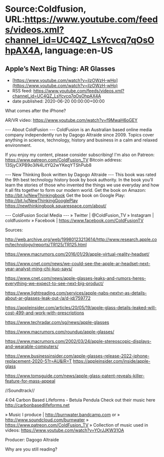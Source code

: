# Source:Coldfusion, URL:https://www.youtube.com/feeds/videos.xml?channel_id=UC4QZ_LsYcvcq7qOsOhpAX4A, language:en-US

## Apple’s Next Big Thing: AR Glasses
 - [https://www.youtube.com/watch?v=ilzOWzH-wHo](https://www.youtube.com/watch?v=ilzOWzH-wHo)
 - RSS feed: https://www.youtube.com/feeds/videos.xml?channel_id=UC4QZ_LsYcvcq7qOsOhpAX4A
 - date published: 2020-06-20 00:00:00+00:00

What comes after the iPhone?

AR/VR video: https://www.youtube.com/watch?v=f9MwaH6oGEY

--- About ColdFusion ---
ColdFusion is an Australian based online media company independently run by Dagogo Altraide since 2009. Topics cover anything in science, technology, history and business in a calm and relaxed environment. 

If you enjoy my content, please consider subscribing!
I'm also on Patreon: https://www.patreon.com/ColdFusion_TV
Bitcoin address: 13SjyCXPB9o3iN4LitYQ2wYKeqYTShPub8

--- New Thinking Book written by Dagogo Altraide ---
This book was rated the 9th best technology history book by book authority.
In the book you’ll learn the stories of those who invented the things we use everyday and how it all fits together to form our modern world.
Get the book on Amazon: http://bit.ly/NewThinkingbook
Get the book on Google Play: http://bit.ly/NewThinkingGooglePlay
https://newthinkingbook.squarespace.com/about/

--- ColdFusion Social Media ---
» Twitter | @ColdFusion_TV
» Instagram | coldfusiontv
» Facebook | https://www.facebook.com/ColdFusionTV

Sources:

http://web.archive.org/web/19980123213614/http://www.research.apple.com/technology/reports/TR125/TR125.html

https://www.macrumors.com/2016/01/29/apple-virtual-reality-headset/

https://www.cnet.com/news/we-could-see-the-apple-ar-headset-next-year-analyst-ming-chi-kuo-says/

https://www.cnet.com/news/apple-glasses-leaks-and-rumors-heres-everything-we-expect-to-see-next-big-product/


https://www.lightreading.com/services/apple-nabs-nextvr-as-details-about-ar-glasses-leak-out-/a/d-id/759772

https://appleinsider.com/articles/20/05/19/apple-glass-details-leaked-will-cost-499-and-work-with-prescriptions

https://www.techradar.com/sg/news/apple-glasses

https://www.macrumors.com/roundup/apple-glasses/

https://www.macrumors.com/2002/03/24/apple-stereoscopic-displays-and-wearable-computers/

https://www.businessinsider.com/apple-glasses-release-2022-iphone-replacement-2020-5?r=AU&IR=T
https://appleinsider.com/inside/apple-glass

https://www.tomsguide.com/news/apple-glass-patent-reveals-killer-feature-for-mass-appeal


//Soundtrack//

4:04 Carbon Based Lifeforms - Betula Pendula 
Check out their music here http://carbonbasedlifeforms.net

» Music I produce | http://burnwater.bandcamp.com or 
» http://www.soundcloud.com/burnwater
» https://www.patreon.com/ColdFusion_TV
» Collection of music used in videos: https://www.youtube.com/watch?v=YOrJJKW31OA

Producer: Dagogo Altraide

Why are you still reading?

